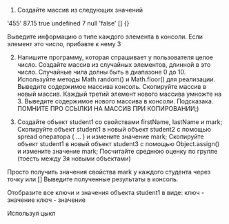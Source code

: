 1. Создайте массив из следующих значений

'455'
87.15
true
undefined
7
null
'false'
[]
{}

Выведите информацию о типе каждого элемента в консоли.
Если элемент это число, прибавте к нему 3

2. Напишите программу, которая спрашивает у пользователя целое число. Создайте массив из случайных элементов, длинной в это число. Случайные чила долны быть в диапазоне 0 до 10. Используйте методы Math.random() и Math.floor() для реализации.
   Выведите содержимое массива консоль.
   Скопируйте массив в новый массив. Каждый третий элемент нового массива умножте на 3.
   Выведите содержимое нового массива в консоли. Подсказака. ПОМНИТЕ ПРО ССЫЛКИ НА МАССИВ ПРИ КОПИРОВАНИИ;)

3. Создайте объект student1 со свойствами firstName, lastName и mark;
   Скопируйте объект student1 в новый объект student2 с помощью spread оператора ( ... ) и измените значение mark;
   Скопируйте объект student1 в новый объект student3 с помощью Object.assign() и измените значение mark;
   Посчитайте среднюю оценку по группе (тоесть между 3я новыми объектами)

Просто получить значения свойства mark у каждого студента через точку или []
Выведите полученные результаты в консоль.

Отобразите все ключи и значения объекта student1 в виде:
ключ - значение
ключ - значение

Используя цыкл
